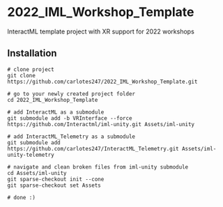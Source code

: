 # 2022_IML_Workshop_Template
InteractML template project with XR support for 2022 workshops

## Installation 
```
# clone project
git clone https://github.com/carlotes247/2022_IML_Workshop_Template.git

# go to your newly created project folder
cd 2022_IML_Workshop_Template

# add InteractML as a submodule
git submodule add -b VRInterface --force https://github.com/Interactml/iml-unity.git Assets/iml-unity

# add InteractML_Telemetry as a submodule 
git submodule add https://github.com/carlotes247/InteractML_Telemetry.git Assets/iml-unity-telemetry

# navigate and clean broken files from iml-unity submodule
cd Assets/iml-unity
git sparse-checkout init --cone
git sparse-checkout set Assets

# done :)
```
